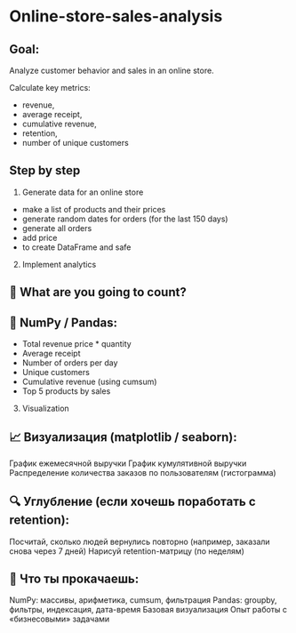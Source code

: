# Online-store-sales-analysis

## Goal:

Analyze customer behavior and sales in an online store. 

Calculate key metrics:
* revenue,
* average receipt,
* cumulative revenue,
* retention,
* number of unique customers


## Step by step

1. Generate data for an online store
* make a list of products and their prices
* generate random dates for orders (for the last 150 days)
* generate all orders
* add price
* to create DataFrame and safe

2. Implement analytics

## 🔧 What are you going to count?

## 📌 NumPy / Pandas:
* Total revenue price * quantity
* Average receipt
* Number of orders per day
* Unique customers
* Cumulative revenue (using cumsum)
* Top 5 products by sales

3. Visualization

## 📈 Визуализация (matplotlib / seaborn):
График ежемесячной выручки 
График кумулятивной выручки 
Распределение количества заказов по пользователям (гистограмма)

## 🔍 Углубление (если хочешь поработать с retention):
Посчитай, сколько людей вернулись повторно (например, заказали снова через 7 дней)
Нарисуй retention-матрицу (по неделям)

## 🔨 Что ты прокачаешь:

NumPy: массивы, арифметика, cumsum, фильтрация
Pandas: groupby, фильтры, индексация, дата-время
Базовая визуализация
Опыт работы с «бизнесовыми» задачами

